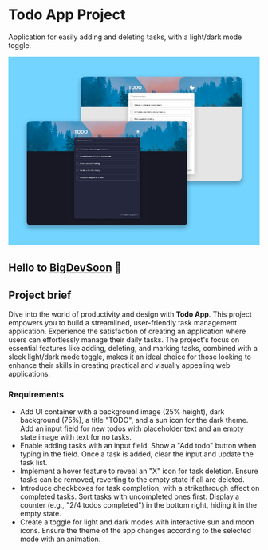 # Todo App Project

Application for easily adding and deleting tasks, with a light/dark mode toggle.

![Todo App Project preview image](./project-preview.jpeg)

## Hello to [BigDevSoon](https://bigdevsoon.me/) 👋

## Project brief

Dive into the world of productivity and design with **Todo App**. This project empowers you to build a streamlined, user-friendly task management application. Experience the satisfaction of creating an application where users can effortlessly manage their daily tasks. The project's focus on essential features like adding, deleting, and marking tasks, combined with a sleek light/dark mode toggle, makes it an ideal choice for those looking to enhance their skills in creating practical and visually appealing web applications.


### Requirements

- Add UI container with a background image (25% height), dark background (75%), a title "TODO", and a sun icon for the dark theme. Add an input field for new todos with placeholder text and an empty state image with text for no tasks.
- Enable adding tasks with an input field. Show a "Add todo" button when typing in the field. Once a task is added, clear the input and update the task list.
- Implement a hover feature to reveal an "X" icon for task deletion. Ensure tasks can be removed, reverting to the empty state if all are deleted.
- Introduce checkboxes for task completion, with a strikethrough effect on completed tasks. Sort tasks with uncompleted ones first. Display a counter (e.g., "2/4 todos completed") in the bottom right, hiding it in the empty state.
- Create a toggle for light and dark modes with interactive sun and moon icons. Ensure the theme of the app changes according to the selected mode with an animation.

